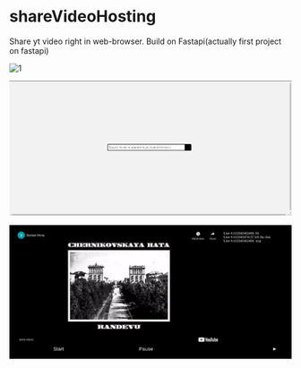 # shareVideoHosting

Share yt video right in web-browser.
Build on Fastapi(actually first project on fastapi)

![1](https://github.com/sichiiii/shareVideoHosting/blob/main/pictures/1.gif?raw=true)

![2](https://github.com/sichiiii/shareVideoHosting/blob/main/pictures/2.png?raw=true)

![3](https://github.com/sichiiii/shareVideoHosting/blob/main/pictures/3.png?raw=true)
